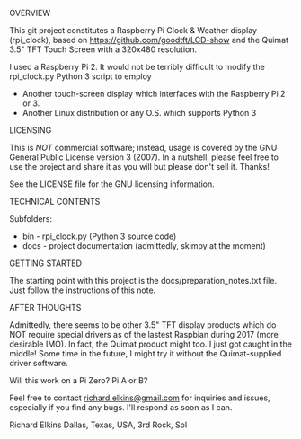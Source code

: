 OVERVIEW

This git project constitutes a Raspberry Pi Clock & Weather display (rpi_clock), based on https://github.com/goodtft/LCD-show and the Quimat 3.5" TFT Touch Screen with a 320x480 resolution.

I used a Raspberry Pi 2.  It would not be terribly difficult to modify the rpi_clock.py Python 3 script to employ 

* Another touch-screen display which interfaces with the Raspberry Pi 2 or 3.
* Another Linux distribution or any O.S. which supports Python 3

LICENSING

This is *NOT* commercial software; instead, usage is covered by the GNU General Public License version 3 (2007).  In a nutshell, please feel free to use the project and share it as you will but please don't sell it.  Thanks!

See the LICENSE file for the GNU licensing information.

TECHNICAL CONTENTS

Subfolders:

* bin - rpi_clock.py (Python 3 source code)
* docs - project documentation (admittedly, skimpy at the moment)

GETTING STARTED

The starting point with this project is the docs/preparation_notes.txt file.  Just follow the instructions of this note.  

AFTER THOUGHTS

Admittedly, there seems to be other 3.5" TFT display products which do NOT require special drivers as of the lastest Raspbian during 2017 (more desirable IMO).  In fact, the Quimat product might too.  I just got caught in the middle!  Some time in the future, I might try it without the Quimat-supplied driver software.

Will this work on a Pi Zero?  Pi A or B?

Feel free to contact richard.elkins@gmail.com for inquiries and issues, especially if you find any bugs.  I'll respond as soon as I can.

Richard Elkins
Dallas, Texas, USA, 3rd Rock, Sol
